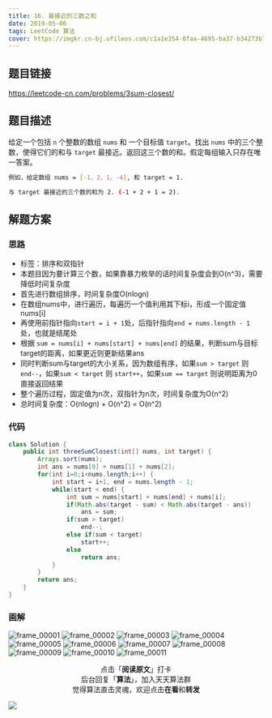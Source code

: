 ```yaml
---
title: 16. 最接近的三数之和
date: 2019-05-06
tags: LeetCode 算法
cover: https://imgkr.cn-bj.ufileos.com/c1a1e354-8faa-4695-ba37-b34273b7cd4a.png
---
```


## 题目链接

https://leetcode-cn.com/problems/3sum-closest/

## 题目描述

给定一个包括 `n` 个整数的数组 `nums` 和 一个目标值 `target`。找出 `nums` 中的三个整数，使得它们的和与 `target` 最接近。返回这三个数的和。假定每组输入只存在唯一答案。

```bash
例如，给定数组 nums = [-1，2，1，-4], 和 target = 1.

与 target 最接近的三个数的和为 2. (-1 + 2 + 1 = 2).
```

## 解题方案

### 思路

- 标签：排序和双指针
- 本题目因为要计算三个数，如果靠暴力枚举的话时间复杂度会到O(n^3)，需要降低时间复杂度
- 首先进行数组排序，时间复杂度O(nlogn)
- 在数组nums中，进行遍历，每遍历一个值利用其下标i，形成一个固定值nums[i]
- 再使用前指针指向`start = i + 1`处，后指针指向`end = nums.length - 1`处，也就是结尾处
- 根据 `sum = nums[i] + nums[start] + nums[end]` 的结果，判断sum与目标target的距离，如果更近则更新结果ans
- 同时判断sum与target的大小关系，因为数组有序，如果`sum > target` 则 `end--`，如果`sum < target` 则 `start++`，如果`sum == target` 则说明距离为0直接返回结果
- 整个遍历过程，固定值为n次，双指针为n次，时间复杂度为O(n^2)
- 总时间复杂度：O(nlogn) + O(n^2) = O(n^2)


### 代码

```java
class Solution {
    public int threeSumClosest(int[] nums, int target) {
        Arrays.sort(nums);
        int ans = nums[0] + nums[1] + nums[2];
        for(int i=0;i<nums.length;i++) {
            int start = i+1, end = nums.length - 1;
            while(start < end) {
                int sum = nums[start] + nums[end] + nums[i];
                if(Math.abs(target - sum) < Math.abs(target - ans))
                    ans = sum;
                if(sum > target)
                    end--;
                else if(sum < target)
                    start++;
                else
                    return ans;
            }
        }
        return ans;
    }
}
```

### 画解

![frame_00001](https://imgkr.cn-bj.ufileos.com/92ff99b7-5b85-4100-8f80-1dca74870700.png)
![frame_00002](https://imgkr.cn-bj.ufileos.com/230f28b0-9d06-45c4-a983-eb10e2b99754.png)
![frame_00003](https://imgkr.cn-bj.ufileos.com/2e8d7fd9-f074-41ec-9481-80c83e83b662.png)
![frame_00004](https://imgkr.cn-bj.ufileos.com/8827e612-a2ef-4faa-ad57-83f7d397053c.png)
![frame_00005](https://imgkr.cn-bj.ufileos.com/dbb5c012-7cc8-40e9-adb6-0863390bb1bf.png)
![frame_00006](https://imgkr.cn-bj.ufileos.com/978f70ca-f9ca-49fd-841f-06079688f81a.png)
![frame_00007](https://imgkr.cn-bj.ufileos.com/513251a3-be71-4606-924b-11e62f5cf032.png)
![frame_00008](https://imgkr.cn-bj.ufileos.com/8123c229-8f69-4e03-934f-2f8e5191e973.png)
![frame_00009](https://imgkr.cn-bj.ufileos.com/85b8ae54-c223-493c-b3ed-e983cf12720c.png)
![frame_00010](https://imgkr.cn-bj.ufileos.com/02f3b917-a4bf-40da-b050-0e68b6ea328e.png)
![frame_00011](https://imgkr.cn-bj.ufileos.com/c1a1e354-8faa-4695-ba37-b34273b7cd4a.png)

<span style="display:block;text-align:center;">点击「<strong>阅读原文</strong>」打卡</span>
<span style="display:block;text-align:center;">后台回复「<strong>算法</strong>」，加入天天算法群</span>
<span style="display:block;text-align:center;">觉得算法直击灵魂，欢迎点击<strong>在看</strong>和<strong>转发</strong></span>

![](https://imgkr.cn-bj.ufileos.com/f3e6917b-991c-4ef5-a29a-bb5d9af1273a.gif)